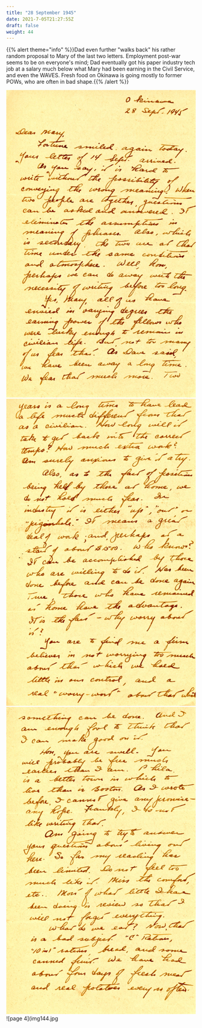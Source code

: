 ```yaml
---
title: "28 September 1945"
date: 2021-7-05T21:27:55Z
draft: false
weight: 44
---
```


{{% alert theme="info" %}}Dad even further "walks back" his rather random proposal to Mary of the last two letters. Employment post-war seems to be on everyone's mind; Dad eventually got his paper industry tech job at a salary much below what Mary had been earning in the Civil Service, and even the WAVES. Fresh food on Okinawa is going mostly to former POWs, who are often in bad shape.{{% /alert %}}

![page 1](img141.jpg)
![page 2](img142.jpg)
![page 3](img143.jpg)
![page 4](img144.jpg


